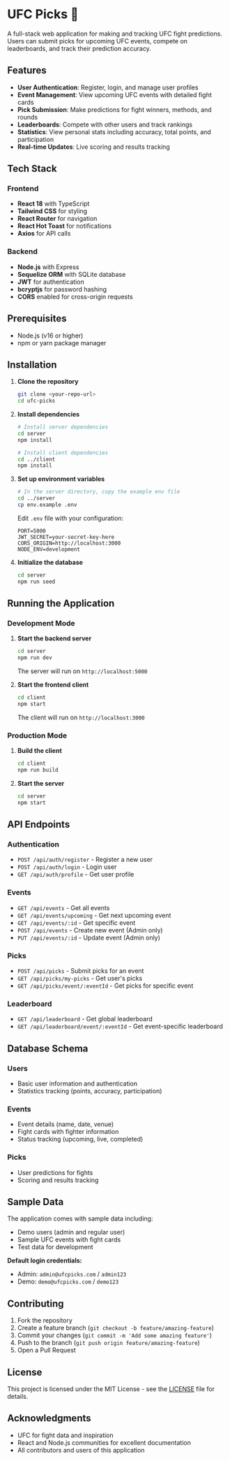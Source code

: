 # UFC Picks 🥊

A full-stack web application for making and tracking UFC fight predictions. Users can submit picks for upcoming UFC events, compete on leaderboards, and track their prediction accuracy.

## Features

- **User Authentication**: Register, login, and manage user profiles
- **Event Management**: View upcoming UFC events with detailed fight cards
- **Pick Submission**: Make predictions for fight winners, methods, and rounds
- **Leaderboards**: Compete with other users and track rankings
- **Statistics**: View personal stats including accuracy, total points, and participation
- **Real-time Updates**: Live scoring and results tracking

## Tech Stack

### Frontend
- **React 18** with TypeScript
- **Tailwind CSS** for styling
- **React Router** for navigation
- **React Hot Toast** for notifications
- **Axios** for API calls

### Backend
- **Node.js** with Express
- **Sequelize ORM** with SQLite database
- **JWT** for authentication
- **bcryptjs** for password hashing
- **CORS** enabled for cross-origin requests

## Prerequisites

- Node.js (v16 or higher)
- npm or yarn package manager

## Installation

1. **Clone the repository**
   ```bash
   git clone <your-repo-url>
   cd ufc-picks
   ```

2. **Install dependencies**
   ```bash
   # Install server dependencies
   cd server
   npm install
   
   # Install client dependencies
   cd ../client
   npm install
   ```

3. **Set up environment variables**
   ```bash
   # In the server directory, copy the example env file
   cd ../server
   cp env.example .env
   ```
   
   Edit `.env` file with your configuration:
   ```env
   PORT=5000
   JWT_SECRET=your-secret-key-here
   CORS_ORIGIN=http://localhost:3000
   NODE_ENV=development
   ```

4. **Initialize the database**
   ```bash
   cd server
   npm run seed
   ```

## Running the Application

### Development Mode

1. **Start the backend server**
   ```bash
   cd server
   npm run dev
   ```
   The server will run on `http://localhost:5000`

2. **Start the frontend client**
   ```bash
   cd client
   npm start
   ```
   The client will run on `http://localhost:3000`

### Production Mode

1. **Build the client**
   ```bash
   cd client
   npm run build
   ```

2. **Start the server**
   ```bash
   cd server
   npm start
   ```

## API Endpoints

### Authentication
- `POST /api/auth/register` - Register a new user
- `POST /api/auth/login` - Login user
- `GET /api/auth/profile` - Get user profile

### Events
- `GET /api/events` - Get all events
- `GET /api/events/upcoming` - Get next upcoming event
- `GET /api/events/:id` - Get specific event
- `POST /api/events` - Create new event (Admin only)
- `PUT /api/events/:id` - Update event (Admin only)

### Picks
- `POST /api/picks` - Submit picks for an event
- `GET /api/picks/my-picks` - Get user's picks
- `GET /api/picks/event/:eventId` - Get picks for specific event

### Leaderboard
- `GET /api/leaderboard` - Get global leaderboard
- `GET /api/leaderboard/event/:eventId` - Get event-specific leaderboard

## Database Schema

### Users
- Basic user information and authentication
- Statistics tracking (points, accuracy, participation)

### Events
- Event details (name, date, venue)
- Fight cards with fighter information
- Status tracking (upcoming, live, completed)

### Picks
- User predictions for fights
- Scoring and results tracking

## Sample Data

The application comes with sample data including:
- Demo users (admin and regular user)
- Sample UFC events with fight cards
- Test data for development

**Default login credentials:**
- Admin: `admin@ufcpicks.com` / `admin123`
- Demo: `demo@ufcpicks.com` / `demo123`

## Contributing

1. Fork the repository
2. Create a feature branch (`git checkout -b feature/amazing-feature`)
3. Commit your changes (`git commit -m 'Add some amazing feature'`)
4. Push to the branch (`git push origin feature/amazing-feature`)
5. Open a Pull Request

## License

This project is licensed under the MIT License - see the [LICENSE](LICENSE) file for details.

## Acknowledgments

- UFC for fight data and inspiration
- React and Node.js communities for excellent documentation
- All contributors and users of this application 